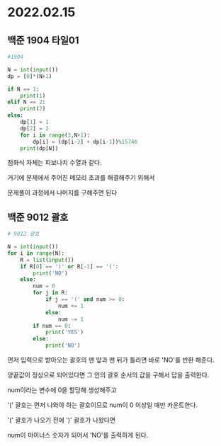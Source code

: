 # 2022.02.15

## 백준 1904 타일01

```python
#1904

N = int(input())
dp = [0]*(N+1)

if N == 1:
    print(1)
elif N == 2:
    print(2)
else:
    dp[1] = 1
    dp[2] = 2
    for i in range(3,N+1):
        dp[i] = (dp[i-2] + dp[i-1])%15746
    print(dp[N])
```

점화식 자체는 피보나치 수열과 같다. 

거기에 문제에서 주어진 메모리 초과를 해결해주기 위해서 

문제풀이 과정에서 나머지를 구해주면 된다 



## 백준 9012 괄호

```python
# 9012 괄호

N = int(input())
for i in range(N):
    R = list(input())
    if R[0] == ')' or R[-1] == '(':
        print('NO')
    else:
        num = 0
        for j in R:
            if j == '(' and num >= 0:
                num += 1
            else:
                num -= 1
        if num == 0:
            print('YES')
        else:
            print('NO')
```

먼저 입력으로 받아오는 괄호의 맨 앞과 맨 뒤가 틀리면 바로 'NO'를 반환 해준다.

양끝값이 정상으로 되어있다면 그 안의 괄호 순서의 값을 구해서 답을 출력한다.

num이라는 변수에 0을 할당해 생성해주고 

'(' 괄호는 먼저 나와야 하는 괄호이므로 num이 0 이상일 때만 카운트한다.

'(' 괄호가 나오기 전에 ')' 괄호가 나왔다면 

num이 마이너스 숫자가 되어서 'NO'를 출력하게 된다.